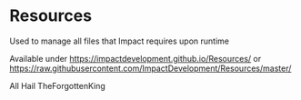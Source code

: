 # Resources
Used to manage all files that Impact requires upon runtime

Available under  https://impactdevelopment.github.io/Resources/ or https://raw.githubusercontent.com/ImpactDevelopment/Resources/master/

All Hail TheForgottenKing
